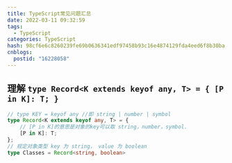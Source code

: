 ```yaml
---
title: TypeScript常见问题汇总
date: 2022-03-11 09:32:59
tags:
  - TypeScript
categories: TypeScript
hash: 98cf6e6c8260239fe69b0636341edf97458b93c16e4874129fda4eed6f8b30ba
cnblogs:
  postid: "16228058"
---
```



## 理解 `type Record<K extends keyof any, T> = { [P in K]: T; }`

```ts
// type KEY = keyof any //即 string | number | symbol
type Record<K extends keyof any, T> = {
    // [P in K]的意思是对象的key可以取 string，number，symbol.
    [P in K]: T;
};
// 规定对象类型 key 为 string， value 为 boolean
type Classes = Record<string, boolean>
```
